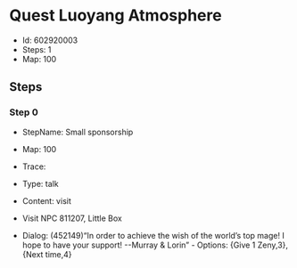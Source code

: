 # Quest Luoyang Atmosphere

- Id: 602920003
- Steps: 1
- Map: 100

## Steps

### Step 0
- StepName:  Small sponsorship
- Map:  100
- Trace:  
- Type:  talk
- Content:  visit
- Visit NPC 811207, Little Box

- Dialog: (452149)“In order to achieve the wish of the world’s top mage! I hope to have your support! --Murray & Lorin” - Options: {Give 1 Zeny,3},{Next time,4}


